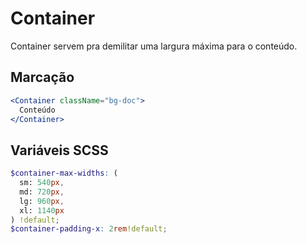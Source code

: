 # Container

Container servem pra demilitar uma largura máxima para o conteúdo.
## Marcação
```jsx
<Container className="bg-doc">
  Conteúdo
</Container>
```

## Variáveis SCSS
```scss
$container-max-widths: (
  sm: 540px,
  md: 720px,
  lg: 960px,
  xl: 1140px
) !default;
$container-padding-x: 2rem!default;
```
